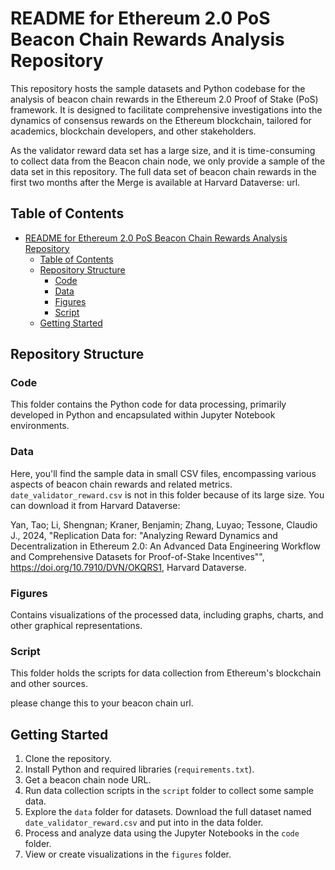 # README for Ethereum 2.0 PoS Beacon Chain Rewards Analysis Repository

This repository hosts the sample datasets and Python codebase for the analysis of beacon chain rewards in the Ethereum 2.0 Proof of Stake (PoS) framework. It is designed to facilitate comprehensive investigations into the dynamics of consensus rewards on the Ethereum blockchain, tailored for academics, blockchain developers, and other stakeholders.

As the validator reward data set has a large size, and it is time-consuming to collect data from the Beacon chain node, we only provide a sample of the data set in this repository. The full data set of beacon chain rewards in the first two months after the Merge is available at Harvard Dataverse: url.

## Table of Contents
- [README for Ethereum 2.0 PoS Beacon Chain Rewards Analysis Repository](#readme-for-ethereum-20-pos-beacon-chain-rewards-analysis-repository)
  - [Table of Contents](#table-of-contents)
  - [Repository Structure](#repository-structure)
    - [Code](#code)
    - [Data](#data)
    - [Figures](#figures)
    - [Script](#script)
  - [Getting Started](#getting-started)

## Repository Structure

### Code
This folder contains the Python code for data processing, primarily developed in Python and encapsulated within Jupyter Notebook environments.

### Data
Here, you'll find the sample data in small CSV files, encompassing various aspects of beacon chain rewards and related metrics.
`date_validator_reward.csv` is not in this folder because of its large size. You can download it from Harvard Dataverse:

Yan, Tao; Li, Shengnan; Kraner, Benjamin; Zhang, Luyao; Tessone, Claudio J., 2024, "Replication Data for: "Analyzing Reward Dynamics and Decentralization in Ethereum 2.0: An Advanced Data Engineering Workflow and Comprehensive Datasets for Proof-of-Stake Incentives"", https://doi.org/10.7910/DVN/OKQRS1, Harvard Dataverse. 

### Figures
Contains visualizations of the processed data, including graphs, charts, and other graphical representations.

### Script
This folder holds the scripts for data collection from Ethereum's blockchain and other sources.

please change this to your beacon chain url.

## Getting Started
1. Clone the repository.
2. Install Python and required libraries (`requirements.txt`).
3. Get a beacon chain node URL.
4. Run data collection scripts in the `script` folder to collect some sample    data.
5. Explore the `data` folder for datasets. Download the full dataset named `date_validator_reward.csv` and put into in the data folder.
6. Process and analyze data using the Jupyter Notebooks in the `code` folder.
7. View or create visualizations in the `figures` folder.
